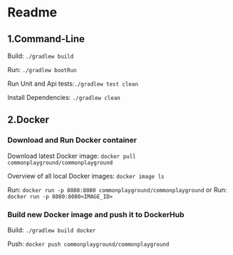 # Readme

## 1.Command-Line

Build: ```./gradlew build```

Run: ```./gradlew bootRun```

Run Unit and Api tests:```./gradlew test clean```

Install Dependencies: ```./gradlew clean```

## 2.Docker

### Download and Run Docker container

Download latest Docker image: ```docker pull commonplayground/commonplayground```

Overview of all local Docker images: ```docker image ls```

Run: ```docker run -p 8080:8080 commonplayground/commonplayground```
or
Run: ```docker run -p 8080:8080<IMAGE_ID>```

### Build new Docker image and push it to DockerHub

Build: ```./gradlew build docker```

Push: ```docker push commonplayground/commonplayground```
